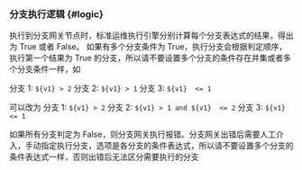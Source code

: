### 分支执行逻辑 {#logic}

执行到分支网关节点时，标准运维执行引擎分别计算每个分支表达式的结果，得出为 True 或者 False。
如果有多个分支条件为 True，执行分支会根据判定顺序，执行第一个结果为 True 的分支，所以请不要设置多个分支的条件存在并集或者多个分支条件一样，如

分支 1: `${v1} > 2`
分支 2: `${v1} > 1`
分支 3: `${v1}  <= 1`

可以改为
分支 1: `${v1} > 2`
分支 2: `${v1} > 1 and ${v1}  <= 2`
分支 3: `${v1}  <= 1`

如果所有分支判定为 False，则分支网关执行报错。分支网关出错后需要人工介入，手动指定执行分支，选项是各分支的条件表达式，所以请不要设置多个分支的条件表达式一样，否则出错后无法区分需要执行的分支
